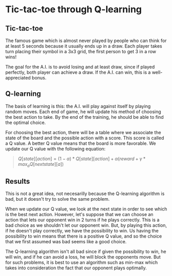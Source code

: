 # Tic-tac-toe through Q-learning

## Tic-tac-toe

The famous game which is almost never played by people who can think for at least 5 seconds because it usually ends up in a draw. Each player takes turn placing their symbol in a 3x3 grid, the first person to get 3 in a row wins!

The goal for the A.I. is to avoid losing and at least draw, since if played perfectly, both player can achieve a draw. If the A.I. can win, this is a well-appreciated bonus.

## Q-learning

The basis of learning is this: the A.I. will play against itself by playing random moves. Each end of game, he will update his method of choosing the best action to take. By the end of the training, he should be able to find the optimal choice.

For choosing the best action, there will be a table where we associate the state of the board and the possible action with a score. This score is called a Q value. A better Q value means that the board is more favorable. We update our Q value with the following equation:
> $Q[state][action] = (1 - \alpha) * Q[state][action] + \alpha(reward + \gamma * max_{a} Q[nextstate][a])$

## Results


This is not a great idea, not necesarilly because the Q-learning algorithm is bad, but it doesn't try to solve the same problem.

When we update our Q value, we look at the next state in order to see which is the best next action. However, let's suppose that we can choose an action that lets our opponent win in 2 turns if he plays correctly. This is a bad choice as we shouldn't let our opponent win. But, by playing this action, if he doesn't play correctly, we have the possibility to win. Us having the possibility to win means that there is a positive Q value, and so the choice that we first assumed was bad seems like a good choice.

The Q-learning algorithm isn't all bad since if given the possibility to win, he will win, and if he can avoid a loss, he will block the opponents move. But for such problems, it is best to use an algorithm such as min-max which takes into consideration the fact that our opponent plays optimally.


